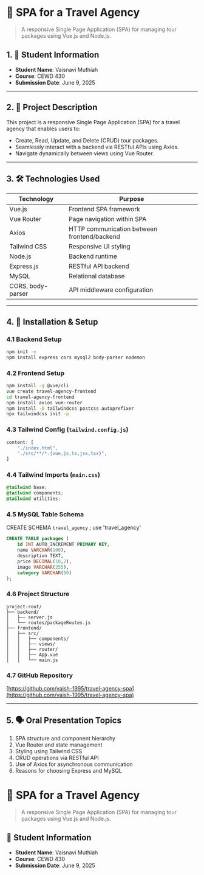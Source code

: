 # 🧳 SPA for a Travel Agency

> A responsive Single Page Application (SPA) for managing tour packages using Vue.js and Node.js.

## 1. 📌 Student Information
- **Student Name**: Vaisnavi Muthiah  
- **Course**: CEWD 430  
- **Submission Date**: June 9, 2025  

---

## 2. 📖 Project Description

This project is a responsive Single Page Application (SPA) for a travel agency that enables users to:

- Create, Read, Update, and Delete (CRUD) tour packages.
- Seamlessly interact with a backend via RESTful APIs using Axios.
- Navigate dynamically between views using Vue Router.

---

## 3. 🛠️ Technologies Used

| Technology    | Purpose                                  |
|---------------|-------------------------------------------|
| Vue.js        | Frontend SPA framework                    |
| Vue Router    | Page navigation within SPA                |
| Axios         | HTTP communication between frontend/backend |
| Tailwind CSS  | Responsive UI styling                     |
| Node.js       | Backend runtime                           |
| Express.js    | RESTful API backend                       |
| MySQL         | Relational database                       |
| CORS, body-parser | API middleware configuration         |

---

## 4. 🚀 Installation & Setup

### 4.1 Backend Setup

```bash
npm init -y
npm install express cors mysql2 body-parser nodemon
```

### 4.2 Frontend Setup

```bash
npm install -g @vue/cli
vue create travel-agency-frontend
cd travel-agency-frontend
npm install axios vue-router
npm install -D tailwindcss postcss autoprefixer
npx tailwindcss init -p
```

### 4.3 Tailwind Config (`tailwind.config.js`)

```js
content: [
    "./index.html",
    "./src/**/*.{vue,js,ts,jsx,tsx}",
]
```

### 4.4 Tailwind Imports (`main.css`)

```css
@tailwind base;
@tailwind components;
@tailwind utilities;
```

### 4.5 MySQL Table Schema

CREATE SCHEMA `travel_agency` ;
use 'travel_agency'


```sql
CREATE TABLE packages (
    id INT AUTO_INCREMENT PRIMARY KEY,
    name VARCHAR(100),
    description TEXT,
    price DECIMAL(10,2),
    image VARCHAR(255),
    category VARCHAR(50)
);
```

### 4.6 Project Structure

```
project-root/
├── backend/
│   ├── server.js
│   └── routes/packageRoutes.js
├── frontend/
│   ├── src/
│   │   ├── components/
│   │   ├── views/
│   │   ├── router/
│   │   ├── App.vue
│   │   └── main.js
```

### 4.7 GitHub Repository

[https://github.com/vaish-1995/travel-agency-spa](https://github.com/vaish-1995/travel-agency-spa)

---

## 5. 🗣️ Oral Presentation Topics

1. SPA structure and component hierarchy
2. Vue Router and state management
3. Styling using Tailwind CSS
4. CRUD operations via RESTful API
5. Use of Axios for asynchronous communication
6. Reasons for choosing Express and MySQL
# 🧳 SPA for a Travel Agency

> A responsive Single Page Application (SPA) for managing tour packages using Vue.js and Node.js.

## 📌 Student Information
- **Student Name**: Vaisnavi Muthiah  
- **Course**: CEWD 430  
- **Submission Date**: June 9, 2025  
